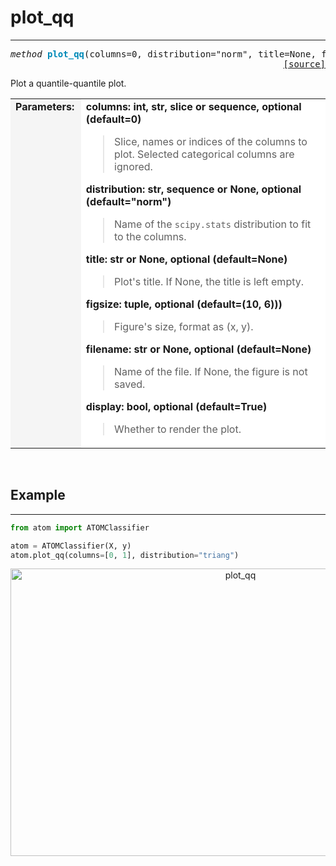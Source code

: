 # plot_qq
---------

<a name="atom"></a>
<pre><em>method</em> <strong style="color:#008AB8">plot_qq</strong>(columns=0, distribution="norm", title=None, figsize=None, filename=None, display=True)
<div align="right"><a href="https://github.com/tvdboom/ATOM/blob/master/atom/plots.py#L2960">[source]</a></div></pre>
Plot a quantile-quantile plot.
<table width="100%">
<tr>
<td width="15%" style="vertical-align:top; background:#F5F5F5;"><strong>Parameters:</strong></td>
<td width="75%" style="background:white;">
<strong>columns: int, str, slice or sequence, optional (default=0)</strong>
<blockquote>
Slice, names or indices of the columns to plot. Selected
categorical columns are ignored.
</blockquote>
<strong>distribution: str, sequence or None, optional (default="norm")</strong>
<blockquote>
Name of the <code>scipy.stats</code> distribution to fit to the columns.
</blockquote>
<strong>title: str or None, optional (default=None)</strong>
<blockquote>
Plot's title. If None, the title is left empty.
</blockquote>
<strong>figsize: tuple, optional (default=(10, 6)))</strong>
<blockquote>
Figure's size, format as (x, y).
</blockquote>
<strong>filename: str or None, optional (default=None)</strong>
<blockquote>
Name of the file. If None, the figure is not saved.
</blockquote>
<strong>display: bool, optional (default=True)</strong>
<blockquote>
Whether to render the plot.
</blockquote>
</tr>
</table>
<br />


## Example
----------

```python
from atom import ATOMClassifier

atom = ATOMClassifier(X, y)
atom.plot_qq(columns=[0, 1], distribution="triang")
```
<div align="center">
    <img src="../../../img/plots/plot_qq.png" alt="plot_qq" width="720" height="460"/>
</div>
